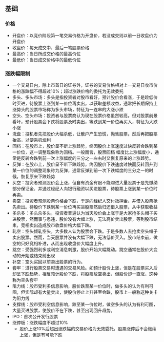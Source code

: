## 基础
### 价格
- 开盘价：以竞价阶段第一笔交易价格为开盘价，若没成交则以前一日收盘价为开盘价
- 收盘价：每天成交中，最后一笔股票价格
- 最高价：当日所成交价格的最高价位
- 最低价：当日成交价格中的最低价位

### 涨跌幅限制
- 一个交易日内，除上市首日的证券外，证券的交易价格相对上一交易日收市价格的涨跌幅不得超过10%；超过涨跌价格的委托为无效委托
- 多头、多头市场：多头是指投资者对股市看好，预计股价会看涨，于是趁低价时买进，待股票上涨到某一价位再卖出，以获取差额收益，通常把长期保持上涨势头的股票市场称为多头市场，特征为一连串的大涨小跌
- 空头、空头市场：投资者与股票商认为现在股票价格虽然较高，但对股票前景看坏，预计股票会下跌将股票及时卖出，等跌到某一价位再买入，特征为大跌小涨
- 洗盘：投机者先把股价大幅杀低，让散户产生恐慌，抛售股票，然后再把股票抬高，以便乘机渔利
- 回档：在股市上，股价呈不断上涨趋势，终因股价上涨速度过快反转会跌到某一价位，这一调整现象称为回档。一般而言，股票回档 幅度比上涨幅度小，通常是反转会跌到前一次上涨幅度的三分之一左右时又恢复原来的上涨趋势。
- 反弹：在股市上，股价呈不断下跌趋势，终因股价下跌速度过快而反转回升到某一价位的调整现象称为反弹，通常反弹到前一次下跌幅度的三分之一的时候，恢复原来下跌趋势
- 买空：投资者预测股价会上涨，但自有资金有限不能购进大量股票于是先缴纳部分保证金，并通过经纪人向银行融资以买进股票，待股票上涨到某一价位时再卖。
- 卖空：投资者预测股票价格会下跌，于是向经纪人交付抵押金，并借入股票抢先卖出。待股价下跌到某一价位再买进股票然后归还借入股票，从中获取收益
- 多杀多：多头杀多头，投资者普遍认为当天股价会上涨于是大家抢多头帽子买进股票，然而事与愿违，股价没有大幅上涨，无法高价卖出股票，等到股市结束，竞相卖出造成股市收盘价格大幅下跌。
- 轧空：空头倾轧空头，大多数人认为股票会下跌。于是多数人去抢卖空头帽子卖出股票。然而，当天股票并没有大幅下跌，无法低价买入。股市结束前，做空的只好竞相补进，从而出现收盘价大幅度上升。
- 跳空：受强烈利多或利空消息刺激，股价开始大幅跳动。跳空通常在股价大变动的开始或结束前出现
- 补空：空头买回以前卖出股票的行为。
- 套牢：进行股票交易时遭遇的交易风险。如预计股价上涨，但是在股票买入后却呈下跌趋势，相反预计股价下跌，将股票放空卖出，但股价却一直涨，这种称为空头套牢
- 阻力线：股市受利多信息影响，股价跌至某一价位时，做多头的认为有利可图，但实际却有大量卖出，使股价停止上升甚至会跌，股市上一般称这种关卡为阻力线
- 支撑线：股市受利空信息影响，跌至某一价位时，做空多头的认为有利可图，大量买进股票，使股价不在下跌，甚至出现回升趋势。
- IPO：首次公开发行股票
- 涨停板：涨跌幅度不超过10%
    - 股价上涨10%后超出涨跌幅的交易价格为无效委托，股票涨停后不会继续上涨，但是有可能下跌

